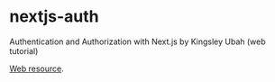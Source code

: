 # nextjs-auth
Authentication and Authorization with Next.js by Kingsley Ubah (web tutorial)

[Web resource](https://blog.logrocket.com/implement-authentication-authorization-next-js/).
